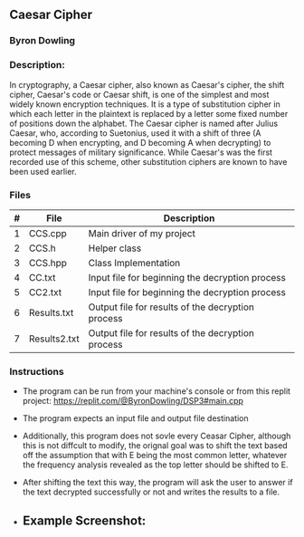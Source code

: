 ## Caesar Cipher
### Byron Dowling
### Description:

In cryptography, a Caesar cipher, also known as Caesar's cipher, the shift cipher, Caesar's code or Caesar shift, is one of the simplest and most widely known encryption techniques. It is a type of substitution cipher in which each letter in the plaintext is replaced by a letter some fixed number of positions down the alphabet. The Caesar cipher is named after Julius Caesar, who, according to Suetonius, used it with a shift of three (A becoming D when encrypting, and D becoming A when decrypting) to protect messages of military significance. While Caesar's was the first recorded use of this scheme, other substitution ciphers are known to have been used earlier.

### Files

|   #   | File             | Description                                        |
| :---: | ---------------- | -------------------------------------------------- |
|   1   | CCS.cpp          | Main driver of my project                          |
|   2   | CCS.h            | Helper class                                       |
|   3   | CCS.hpp          | Class Implementation                               |
|   4   | CC.txt           | Input file for beginning the decryption process    |
|   5   | CC2.txt          | Input file for beginning the decryption process    |
|   6   | Results.txt      | Output file for results of the decryption process  |
|   7   | Results2.txt     | Output file for results of the decryption process  |

### Instructions

- The program can be run from your machine's console or from this replit project: https://replit.com/@ByronDowling/DSP3#main.cpp
- The program expects an input file and output file destination
- Additionally, this program does not sovle every Ceasar Cipher, although this is not diffcult to modify, the orignal goal was to shift the text based off the assumption that with E being the most common letter, whatever the frequency analysis revealed as the top letter should be shifted to E. 
- After shifting the text this way, the program will ask the user to answer if the text decrypted successfully or not and writes the results to a file.

- Example Screenshot:
    - 
